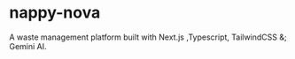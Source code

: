 # nappy-nova
A waste management platform built with Next.js ,Typescript, TailwindCSS &; Gemini AI.


